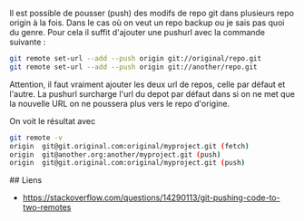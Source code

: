 Il est possible de pousser (push) des modifs de repo git dans plusieurs repo origin à la fois. Dans le cas où on veut
un repo backup ou je sais pas quoi du genre. Pour cela il suffit d'ajouter une pushurl avec la commande suivante :

```sh
git remote set-url --add --push origin git://original/repo.git
git remote set-url --add --push origin git://another/repo.git
```

Attention, il faut vraiment ajouter les deux url de repos, celle par défaut et l'autre. La pushurl surcharge l'url du
depot par défaut dans si on ne met que la nouvelle URL on ne poussera plus vers le repo d'origine.

On voit le résultat avec

```sh
git remote -v
origin  git@git.original.com:original/myproject.git (fetch)
origin  git@another.org:another/myproject.git (push)
origin  git@git.original.com:original/myproject.git (push)
```

## Liens
* https://stackoverflow.com/questions/14290113/git-pushing-code-to-two-remotes

<!-- --- tags: git -->
